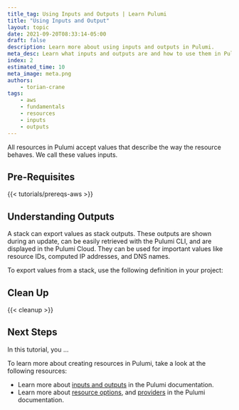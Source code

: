 ```yaml
---
title_tag: Using Inputs and Outputs | Learn Pulumi
title: "Using Inputs and Output"
layout: topic
date: 2021-09-20T08:33:14-05:00
draft: false
description: Learn more about using inputs and outputs in Pulumi.
meta_desc: Learn what inputs and outputs are and how to use them in Pulumi.
index: 2
estimated_time: 10
meta_image: meta.png
authors:
    - torian-crane
tags:
    - aws
    - fundamentals
    - resources
    - inputs
    - outputs
---
```


All resources in Pulumi accept values that describe the way the resource behaves. We call these values inputs.

## Pre-Requisites

{{< tutorials/prereqs-aws >}}

## Understanding Outputs

A stack can export values as stack outputs. These outputs are shown during an update, can be easily retrieved with the Pulumi CLI, and are displayed in the Pulumi Cloud. They can be used for important values like resource IDs, computed IP addresses, and DNS names.

To export values from a stack, use the following definition in your project:

## Clean Up

{{< cleanup >}}

## Next Steps

In this tutorial, you ...

To learn more about creating resources in Pulumi, take a look at the following resources:

- Learn more about [inputs and outputs](https://www.pulumi.com/docs/concepts/inputs-outputs/) in the Pulumi documentation.
- Learn more about [resource options](https://www.pulumi.com/docs/concepts/options/), and [providers](https://www.pulumi.com/docs/concepts/resources/providers/) in the Pulumi documentation.
